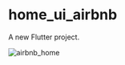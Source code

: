 # home_ui_airbnb

A new Flutter project.

![airbnb_home](https://user-images.githubusercontent.com/32739956/193440718-5598dbcf-211d-4027-b465-dcd3ff013d16.gif)
